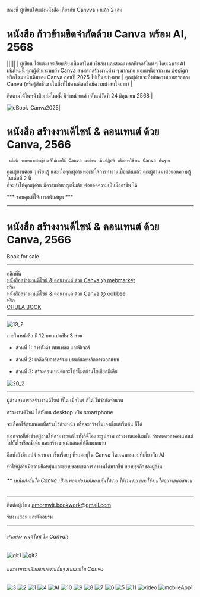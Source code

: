 ขณะนี้ ผู้เขียนได้แต่งหนังสือ เกี่ยวกับ Canvva มาแล้ว 2 เล่ม

# หนังสือ ก้าวข้ามขีดจำกัดด้วย Canva พร้อม AI, 2568
|||||
|    ผู้เขียน ได้แต่งและเรียบเรียงเนื้อหาใหม่ ทั้งเล่ม  และสอดแทรกฟีเจอร์ใหม่ ๆ โดยเฉพาะ AI   
เล่มใหม่นี้ คุณผู้อ่านจะพบว่า Canva สามารถสร้างงานต่าง ๆ มากมาย นอกเหนือจากงาน design   
พริกโฉมหน้าเดิมของ Canva ก่อนปี 2025 ไปเป็นอย่างมาก   |
คุณผู้อ่านจะทึ่งกับความสามารถของ Canva (หรือรู้สึกชื่นชมในสิ่งที่ไม่คาดคิดหรือมีความน่าสนใจมาก) |

ติดตามได้ในหนังสือเล่มใหม่นี้ มีจำหน่ายแล้ว ตั้งแต่วันที่ 24 มิถุนายน 2568 |

![eBook_Canva2025](https://github.com/user-attachments/assets/15da17a5-054a-4c20-97cd-40f71a354e95)|



# หนังสือ สร้างงานดีไซน์ & คอนเทนต์ ด้วย Canva, 2566
     เล่มนี้ จะเเหมาะกับผู้อ่านที่ไม่เคยใช้ Canva มาก่อน เน้นปฏิบัติ หรือการใช้งาน Canva พื้นฐาน    
คุณผู้อ่านค่อย ๆ เรียนรู้ และเมื่อคุณผู้อ่านพอเข้าใจการทำงานเบื้องต้นแล้ว คุณผู้อ่านมาต่อยอดความรู้ในเล่มที่ 2 นี้    
ก็จะทำให้คุณผู้อ่าน มีความชำนาญเพิ่มต้น ต่อยอดความเป็นมืออาชีพ ได้

  *** ขอบคุณที่ให้การสนับสนุน ***
    
***********
# หนังสือ สร้างงานดีไซน์ & คอนเทนต์ ด้วย Canva, 2566
Book for sale

***
คลิกที่นี่    
[หนังสือสร้างงานดีไซน์ & คอนเทนต์ ด้วย Canva @ mebmarket](https://www.mebmarket.com/index.php?action=BookDetails&book_id=250777)        
หรือ    
[หนังสือสร้างงานดีไซน์ & คอนเทนต์ ด้วย Canva @ ookbee](https://www.ookbee.com/shop/book/583433ff-d63a-407e-b78e-3959d84eb5ae/สร้างงานดีไซน์-คอนเทนต์-ด้วย-canva)        
หรือ    
[CHULA BOOK](https://www.chulabook.com/categories?text=ประกายรัตน์) 

***   
![19_2](https://github.com/prakayrat/DesignAndContentInCanva/assets/51775195/bd92a1e4-5f55-4348-9602-d3cdaa0aac9d)
   

ภายในหนังสือ มี 12 บท แบ่งเป็น 3 ส่วน   


-  ส่วนที่ 1: การตั้งค่า เทมเพลต และฟีเจอร์   

-  ส่วนที่ 2: เคล็ดลับการสร้างแบรนด์และหลักการออกแบบ   

-  ส่วนที่ 3: สร้างคอนเทนต์และโปรโมตผ่านโซเชียลมีเดีย   


![20_2](https://github.com/prakayrat/DesignAndContentInCanva/assets/51775195/cd3395f8-faa2-41c3-ac48-f3835bcd0cdf)

***

ผู้อ่านสามารถสร้างงานดีไซน์ ที่ใด เมื่อไหร่ ก็ได้ ไม่จำกัดจำนวน   

สร้างงานดีไซน์ ได้ทั้งบน desktop หรือ smartphone    

จะเลือกใช้เทมเพลตที่สร้างไว้ล่วงหน้า หรือจะสร้างขึ้นเองตั้งแต่เริ่มต้น ก็ได้    

นอกจากนี้ยังช่วยผู้อ่านให้สามารถแก้ไขทั้งวิดีโอและรูปภาพ สร้างงานแอนิเมชัน กำหนดเวลาคอนเทนต์ไปยังโซเชียลมีเดีย และสร้างงานนำเสนอได้อีกมากมาย   

อีกทั้งยังมีแอปจำนวนมากขึ้นเรื่อยๆ ที่รวมอยู่ใน Canva โดยเฉพาะแอปที่เกี่ยวกับ AI    

ทำให้ผู้อ่านมีความยืดหยุ่นและขยายขอบเขตการทำงานได้มากขึ้น ขยายธุรกิจของผู้อ่าน    

  
 
###### ** เหนือสิ่งอื่นใด Canva เป็นแพลตฟอร์มที่มองเห็นได้ง่าย ใช้งานง่าย และใช้งานได้อย่างสนุกสนาน       

***

  
ติดต่อผู้เขียน
amornwit.bookwork@gmail.com

รับงานสอน และจัดอบรม



***   

###### ตัวอย่าง งานดีไซน์ ใน Canva!!   

![git1](https://github.com/prakayrat/DesignAndContentInCanva/assets/51775195/ae7c018a-1650-46af-8218-1b642b1f3f05)
![git2](https://github.com/prakayrat/DesignAndContentInCanva/assets/51775195/0a093026-1c17-43fc-8723-fb2c09d00382)


###### และสามารถเลือกชมผลงานอื่นๆ มากมายใน Canva   
![3](https://github.com/prakayrat/DesignAndContentInCanva/assets/51775195/1ba3c4f9-e361-4219-a919-d09ea452d817)
![2](https://github.com/prakayrat/DesignAndContentInCanva/assets/51775195/ac61d595-bb4d-4b52-8ad0-84d7420f1a6a)
![1](https://github.com/prakayrat/DesignAndContentInCanva/assets/51775195/f63888b9-dc39-4309-b7cb-731a8cd10afc)
![4](https://github.com/prakayrat/DesignAndContentInCanva/assets/51775195/a957d4a2-e1e1-44a0-b12e-60eda4911d91)
![AI](https://github.com/prakayrat/DesignAndContentInCanva/assets/51775195/12509ec3-ad9d-4b29-af60-10f46c8ce9c0)
![10](https://github.com/prakayrat/DesignAndContentInCanva/assets/51775195/7d12424d-1c03-47bf-afad-7bd5cde6a74d)
![9](https://github.com/prakayrat/DesignAndContentInCanva/assets/51775195/5894646b-3434-4c2e-9959-88eab724db56)
![8](https://github.com/prakayrat/DesignAndContentInCanva/assets/51775195/3c0eed02-aa44-4866-8fba-18be078d42b3)
![7](https://github.com/prakayrat/DesignAndContentInCanva/assets/51775195/2b865e1f-af2c-409d-9e64-2d03ba3cface)
![6](https://github.com/prakayrat/DesignAndContentInCanva/assets/51775195/f0ca09ff-bc30-4946-9ae8-3e674aede928)
![5](https://github.com/prakayrat/DesignAndContentInCanva/assets/51775195/c3e63542-959b-43a2-8d19-2f8729659a12)
![11](https://github.com/prakayrat/DesignAndContentInCanva/assets/51775195/e5c0d94c-dd99-4331-b353-293b7f6b24c3)
![video](https://github.com/prakayrat/DesignAndContentInCanva/assets/51775195/2826ed5f-294f-4634-84de-7e57a4bbdf8d)
![mobileApp1](https://github.com/prakayrat/DesignAndContentInCanva/assets/51775195/beeff768-6afc-43cd-bea5-73702a441fed)


